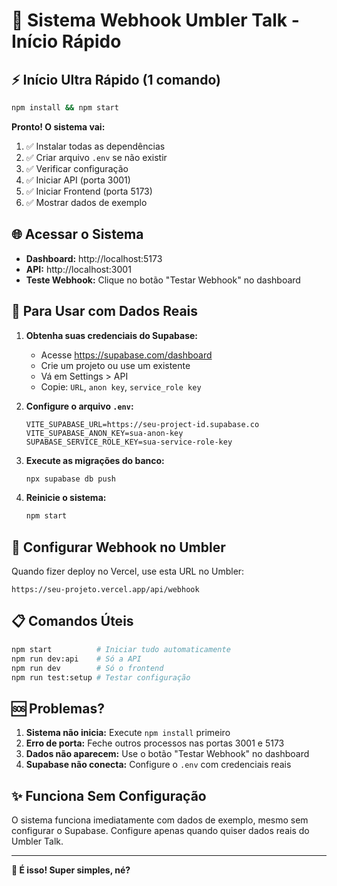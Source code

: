 # 🚀 Sistema Webhook Umbler Talk - Início Rápido

## ⚡ Início Ultra Rápido (1 comando)

```bash
npm install && npm start
```

**Pronto! O sistema vai:**
1. ✅ Instalar todas as dependências
2. ✅ Criar arquivo `.env` se não existir
3. ✅ Verificar configuração
4. ✅ Iniciar API (porta 3001)
5. ✅ Iniciar Frontend (porta 5173)
6. ✅ Mostrar dados de exemplo

## 🌐 Acessar o Sistema

- **Dashboard:** http://localhost:5173
- **API:** http://localhost:3001
- **Teste Webhook:** Clique no botão "Testar Webhook" no dashboard

## 🔧 Para Usar com Dados Reais

1. **Obtenha suas credenciais do Supabase:**
   - Acesse https://supabase.com/dashboard
   - Crie um projeto ou use um existente
   - Vá em Settings > API
   - Copie: `URL`, `anon key`, `service_role key`

2. **Configure o arquivo `.env`:**
   ```env
   VITE_SUPABASE_URL=https://seu-project-id.supabase.co
   VITE_SUPABASE_ANON_KEY=sua-anon-key
   SUPABASE_SERVICE_ROLE_KEY=sua-service-role-key
   ```

3. **Execute as migrações do banco:**
   ```bash
   npx supabase db push
   ```

4. **Reinicie o sistema:**
   ```bash
   npm start
   ```

## 🎯 Configurar Webhook no Umbler

Quando fizer deploy no Vercel, use esta URL no Umbler:
```
https://seu-projeto.vercel.app/api/webhook
```

## 📋 Comandos Úteis

```bash
npm start          # Iniciar tudo automaticamente
npm run dev:api    # Só a API
npm run dev        # Só o frontend
npm run test:setup # Testar configuração
```

## 🆘 Problemas?

1. **Sistema não inicia:** Execute `npm install` primeiro
2. **Erro de porta:** Feche outros processos nas portas 3001 e 5173
3. **Dados não aparecem:** Use o botão "Testar Webhook" no dashboard
4. **Supabase não conecta:** Configure o `.env` com credenciais reais

## ✨ Funciona Sem Configuração

O sistema funciona imediatamente com dados de exemplo, mesmo sem configurar o Supabase. Configure apenas quando quiser dados reais do Umbler Talk.

---

**🎉 É isso! Super simples, né?**
